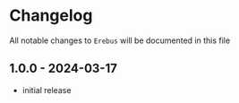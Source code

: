 # Changelog

All notable changes to `Erebus` will be documented in this file

## 1.0.0 - 2024-03-17

- initial release
